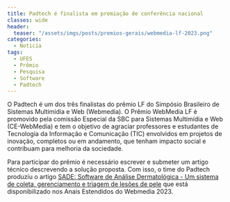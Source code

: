 ```yaml
---
title: Padtech é finalista em premiação de conferência nacional
classes: wide
header:
  teaser: "/assets/imgs/posts/premios-gerais/webmedia-lf-2023.png"
categories:
  - Noticia
tags:
  - UFES
  - Prêmio
  - Pesquisa
  - Software
  - Padtech
---
```


O Padtech é um dos três finalistas do prêmio LF do Simpósio Brasileiro de Sistemas Multimídia e Web (Webmedia). O Prêmio WebMedia LF é promovido pela comissão Especial da SBC para Sistemas Multimídia e Web (CE-WebMedia) e tem o objetivo de agraciar professores e estudantes de Tecnologia da Informação e Comunicação (TIC) envolvidos em projetos de inovação, completos ou em andamento, que tenham impacto social e contribuam para melhoria da sociedade.

Para participar do prêmio é necessário escrever e submeter um artigo técnico descrevendo a solução proposta. Com isso, o time do Padtech produziu o artigo [SADE: Software de Análise Dermatológica - Um sistema de coleta, gerenciamento e triagem de lesões de pele](https://sol.sbc.org.br/index.php/webmedia_estendido/article/view/25686) que está disponibilizado nos Anais Estendidos do Webmedia 2023. 

